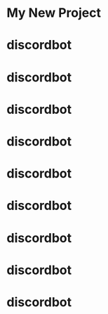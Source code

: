 # My New Project
# discordbot
# discordbot
# discordbot
# discordbot
# discordbot
# discordbot
# discordbot
# discordbot
# discordbot
